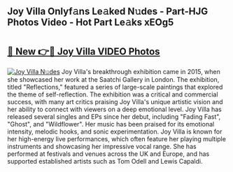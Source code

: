 ## Joy Villa Onlyf𝚊ns Le𝚊ked N𝚞des - Part-HJG Photos Video - Hot Part Le𝚊ks xEOg5

# <h2><a href="http://ab79936.deff.icu/?id=Joy+Villa">🔗 New 👉🔴 Joy Villa VIDEO Photos</a></h2>

[![Joy Villa N𝚞des](https://i.imgur.com/rIISA9y.gif)](http://ab79936.deff.icu/?id=Joy+Villa)
Joy Villa's breakthrough exhibition came in 2015, when she showcased her work at the Saatchi Gallery in London. The exhibition, titled "Reflections," featured a series of large-scale paintings that explored the theme of self-reflection. The exhibition was a critical and commercial success, with many art critics praising Joy Villa's unique artistic vision and her ability to connect with viewers on a deep emotional level. Joy Villa has released several singles and EPs since her debut, including "Fading Fast", "Ghost", and "Wildflower". Her music has been praised for its emotional intensity, melodic hooks, and sonic experimentation. Joy Villa is known for her high-energy live performances, which often feature her playing multiple instruments and showcasing her impressive vocal range. She has performed at festivals and venues across the UK and Europe, and has supported established artists such as Tom Odell and Lewis Capaldi.
